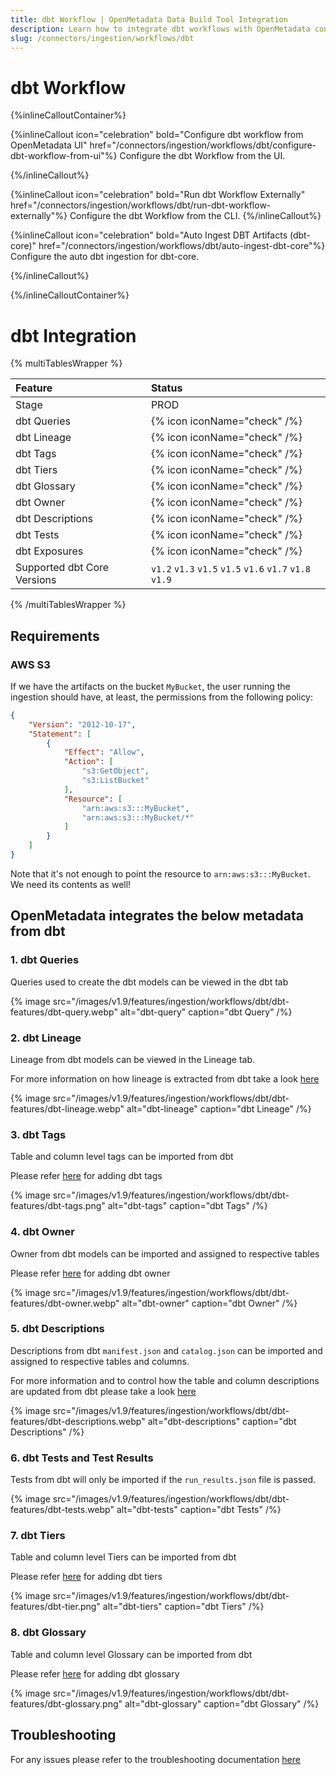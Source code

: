 ```yaml
---
title: dbt Workflow | OpenMetadata Data Build Tool Integration
description: Learn how to integrate dbt workflows with OpenMetadata connectors for seamless data lineage tracking and metadata ingestion. Step-by-step setup guide included.
slug: /connectors/ingestion/workflows/dbt
---
```


# dbt Workflow

{%inlineCalloutContainer%}

{%inlineCallout
  icon="celebration"
  bold="Configure dbt workflow from OpenMetadata UI"
  href="/connectors/ingestion/workflows/dbt/configure-dbt-workflow-from-ui"%}
Configure the dbt Workflow from the UI.

{%/inlineCallout%}

{%inlineCallout
  icon="celebration"
  bold="Run dbt Workflow Externally"
  href="/connectors/ingestion/workflows/dbt/run-dbt-workflow-externally"%}
Configure the dbt Workflow from the CLI.
{%/inlineCallout%}

{%inlineCallout
  icon="celebration"
  bold="Auto Ingest DBT Artifacts (dbt-core)"
  href="/connectors/ingestion/workflows/dbt/auto-ingest-dbt-core"%}
Configure the auto dbt ingestion for dbt-core.

{%/inlineCallout%}

{%/inlineCalloutContainer%}

# dbt Integration

{% multiTablesWrapper %}

| Feature                     | Status                                    |
| :-------------------------- | :---------------------------------------- |
| Stage                       | PROD                                      |
| dbt Queries                 | {% icon iconName="check" /%}              |
| dbt Lineage                 | {% icon iconName="check" /%}              |
| dbt Tags                    | {% icon iconName="check" /%}              |
| dbt Tiers                   | {% icon iconName="check" /%}              |
| dbt Glossary                | {% icon iconName="check" /%}              |
| dbt Owner                   | {% icon iconName="check" /%}              |
| dbt Descriptions            | {% icon iconName="check" /%}              |
| dbt Tests                   | {% icon iconName="check" /%}              |
| dbt Exposures               | {% icon iconName="check" /%}              |
| Supported dbt Core Versions | `v1.2` `v1.3` `v1.5` `v1.5` `v1.6` `v1.7` `v1.8` `v1.9`|

{% /multiTablesWrapper %}

## Requirements

### AWS S3

If we have the artifacts on the bucket `MyBucket`, the user running the ingestion should have, at least, the permissions
from the following policy:

```json
{
    "Version": "2012-10-17",
    "Statement": [
        {
            "Effect": "Allow",
            "Action": [
                "s3:GetObject",
                "s3:ListBucket"
            ],
            "Resource": [
                "arn:aws:s3:::MyBucket",
                "arn:aws:s3:::MyBucket/*"
            ]
        }
    ]
}
```

Note that it's not enough to point the resource to `arn:aws:s3:::MyBucket`. We need its contents as well!


## OpenMetadata integrates the below metadata from dbt

### 1. dbt Queries

Queries used to create the dbt models can be viewed in the dbt tab

{% image
  src="/images/v1.9/features/ingestion/workflows/dbt/dbt-features/dbt-query.webp"
  alt="dbt-query"
  caption="dbt Query"
 /%}


### 2. dbt Lineage

Lineage from dbt models can be viewed in the Lineage tab.

For more information on how lineage is extracted from dbt take a look [here](/connectors/ingestion/workflows/dbt/ingest-dbt-lineage)

{% image
  src="/images/v1.9/features/ingestion/workflows/dbt/dbt-features/dbt-lineage.webp"
  alt="dbt-lineage"
  caption="dbt Lineage"
 /%}


### 3. dbt Tags

Table and column level tags can be imported from dbt

Please refer [here](/connectors/ingestion/workflows/dbt/ingest-dbt-tags) for adding dbt tags

{% image
  src="/images/v1.9/features/ingestion/workflows/dbt/dbt-features/dbt-tags.png"
  alt="dbt-tags"
  caption="dbt Tags"
 /%}


### 4. dbt Owner

Owner from dbt models can be imported and assigned to respective tables

Please refer [here](/connectors/ingestion/workflows/dbt/ingest-dbt-owner) for adding dbt owner

{% image
  src="/images/v1.9/features/ingestion/workflows/dbt/dbt-features/dbt-owner.webp"
  alt="dbt-owner"
  caption="dbt Owner"
 /%}


### 5. dbt Descriptions

Descriptions from dbt `manifest.json` and `catalog.json` can be imported and assigned to respective tables and columns.

For more information and to control how the table and column descriptions are updated from dbt please take a look [here](/connectors/ingestion/workflows/dbt/ingest-dbt-descriptions)

{% image
  src="/images/v1.9/features/ingestion/workflows/dbt/dbt-features/dbt-descriptions.webp"
  alt="dbt-descriptions"
  caption="dbt Descriptions"
 /%}


### 6. dbt Tests and Test Results

Tests from dbt will only be imported if the `run_results.json` file is passed.

{% image
  src="/images/v1.9/features/ingestion/workflows/dbt/dbt-features/dbt-tests.webp"
  alt="dbt-tests"
  caption="dbt Tests"
 /%}


### 7. dbt Tiers

Table and column level Tiers can be imported from dbt

Please refer [here](/connectors/ingestion/workflows/dbt/ingest-dbt-tier) for adding dbt tiers

{% image
  src="/images/v1.9/features/ingestion/workflows/dbt/dbt-features/dbt-tier.png"
  alt="dbt-tiers"
  caption="dbt Tiers"
 /%}


### 8. dbt Glossary

Table and column level Glossary can be imported from dbt

Please refer [here](/connectors/ingestion/workflows/dbt/ingest-dbt-glossary) for adding dbt glossary

{% image
  src="/images/v1.9/features/ingestion/workflows/dbt/dbt-features/dbt-glossary.png"
  alt="dbt-glossary"
  caption="dbt Glossary"
 /%}


## Troubleshooting

For any issues please refer to the troubleshooting documentation [here](/connectors/ingestion/workflows/dbt/dbt-troubleshooting)
